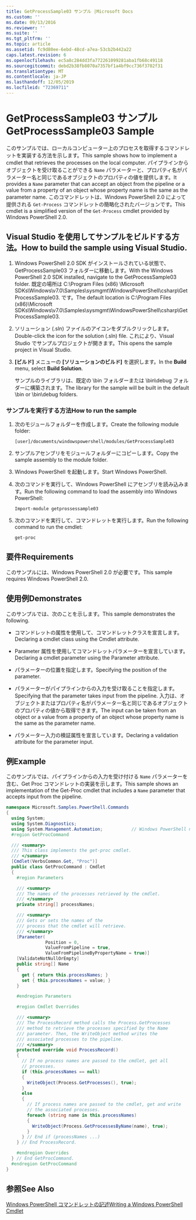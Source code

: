 ```yaml
---
title: GetProcessSample03 サンプル |Microsoft Docs
ms.custom: ''
ms.date: 09/13/2016
ms.reviewer: ''
ms.suite: ''
ms.tgt_pltfrm: ''
ms.topic: article
ms.assetid: fc9d80ee-6ebd-48cd-a7ea-53cb2b442a22
caps.latest.revision: 6
ms.openlocfilehash: ec5a8c284dd3fa772261099281aba1fb68c49118
ms.sourcegitcommit: debd2b38fb8070a7357bf1a4bf9cc736f3702f31
ms.translationtype: MT
ms.contentlocale: ja-JP
ms.lasthandoff: 12/05/2019
ms.locfileid: "72369711"
---
```

# <a name="getprocesssample03-sample"></a><span data-ttu-id="0daf8-102">GetProcessSample03 サンプル</span><span class="sxs-lookup"><span data-stu-id="0daf8-102">GetProcessSample03 Sample</span></span>

<span data-ttu-id="0daf8-103">このサンプルでは、ローカルコンピューター上のプロセスを取得するコマンドレットを実装する方法を示します。</span><span class="sxs-lookup"><span data-stu-id="0daf8-103">This sample shows how to implement a cmdlet that retrieves the processes on the local computer.</span></span> <span data-ttu-id="0daf8-104">パイプラインからオブジェクトを受け取ることができる `Name` パラメーターと、プロパティ名がパラメーター名と同じであるオブジェクトのプロパティの値を提供します。</span><span class="sxs-lookup"><span data-stu-id="0daf8-104">It provides a `Name` parameter that can accept an object from the pipeline or a value from a property of an object whose property name is the same as the parameter name.</span></span> <span data-ttu-id="0daf8-105">このコマンドレットは、Windows PowerShell 2.0 によって提供される `Get-Process` コマンドレットの簡略化されたバージョンです。</span><span class="sxs-lookup"><span data-stu-id="0daf8-105">This cmdlet is a simplified version of the `Get-Process` cmdlet provided by Windows PowerShell 2.0.</span></span>

## <a name="how-to-build-the-sample-using-visual-studio"></a><span data-ttu-id="0daf8-106">Visual Studio を使用してサンプルをビルドする方法。</span><span class="sxs-lookup"><span data-stu-id="0daf8-106">How to build the sample using Visual Studio.</span></span>

1. <span data-ttu-id="0daf8-107">Windows PowerShell 2.0 SDK がインストールされている状態で、GetProcessSample03 フォルダーに移動します。</span><span class="sxs-lookup"><span data-stu-id="0daf8-107">With the Windows PowerShell 2.0 SDK installed, navigate to the GetProcessSample03 folder.</span></span> <span data-ttu-id="0daf8-108">既定の場所は C:\Program Files (x86) \Microsoft SDKs\Windows\v7.0\Samples\sysmgmt\WindowsPowerShell\csharp\GetProcessSample03. です。</span><span class="sxs-lookup"><span data-stu-id="0daf8-108">The default location is C:\Program Files (x86)\Microsoft SDKs\Windows\v7.0\Samples\sysmgmt\WindowsPowerShell\csharp\GetProcessSample03.</span></span>

2. <span data-ttu-id="0daf8-109">ソリューション (.sln) ファイルのアイコンをダブルクリックします。</span><span class="sxs-lookup"><span data-stu-id="0daf8-109">Double-click the icon for the solution (.sln) file.</span></span> <span data-ttu-id="0daf8-110">これにより、Visual Studio でサンプルプロジェクトが開きます。</span><span class="sxs-lookup"><span data-stu-id="0daf8-110">This opens the sample project in Visual Studio.</span></span>

3. <span data-ttu-id="0daf8-111">**[ビルド]** メニューの **[ソリューションのビルド]** を選択します。</span><span class="sxs-lookup"><span data-stu-id="0daf8-111">In the **Build** menu, select **Build Solution**.</span></span>

    <span data-ttu-id="0daf8-112">サンプルのライブラリは、既定の \bin フォルダーまたは \bin\debug フォルダーに構築されます。</span><span class="sxs-lookup"><span data-stu-id="0daf8-112">The library for the sample will be built in the default \bin or \bin\debug folders.</span></span>

### <a name="how-to-run-the-sample"></a><span data-ttu-id="0daf8-113">サンプルを実行する方法</span><span class="sxs-lookup"><span data-stu-id="0daf8-113">How to run the sample</span></span>

1. <span data-ttu-id="0daf8-114">次のモジュールフォルダーを作成します。</span><span class="sxs-lookup"><span data-stu-id="0daf8-114">Create the following module folder:</span></span>

    `[user]/documents/windowspowershell/modules/GetProcessSample03`

2. <span data-ttu-id="0daf8-115">サンプルアセンブリをモジュールフォルダーにコピーします。</span><span class="sxs-lookup"><span data-stu-id="0daf8-115">Copy the sample assembly to the module folder.</span></span>

3. <span data-ttu-id="0daf8-116">Windows PowerShell を起動します。</span><span class="sxs-lookup"><span data-stu-id="0daf8-116">Start Windows PowerShell.</span></span>

4. <span data-ttu-id="0daf8-117">次のコマンドを実行して、Windows PowerShell にアセンブリを読み込みます。</span><span class="sxs-lookup"><span data-stu-id="0daf8-117">Run the following command to load the assembly into Windows PowerShell:</span></span>

    `Import-module getprossessample03`

5. <span data-ttu-id="0daf8-118">次のコマンドを実行して、コマンドレットを実行します。</span><span class="sxs-lookup"><span data-stu-id="0daf8-118">Run the following command to run the cmdlet:</span></span>

    `get-proc`

## <a name="requirements"></a><span data-ttu-id="0daf8-119">要件</span><span class="sxs-lookup"><span data-stu-id="0daf8-119">Requirements</span></span>

<span data-ttu-id="0daf8-120">このサンプルには、Windows PowerShell 2.0 が必要です。</span><span class="sxs-lookup"><span data-stu-id="0daf8-120">This sample requires Windows PowerShell 2.0.</span></span>

## <a name="demonstrates"></a><span data-ttu-id="0daf8-121">使用例</span><span class="sxs-lookup"><span data-stu-id="0daf8-121">Demonstrates</span></span>

<span data-ttu-id="0daf8-122">このサンプルでは、次のことを示します。</span><span class="sxs-lookup"><span data-stu-id="0daf8-122">This sample demonstrates the following.</span></span>

- <span data-ttu-id="0daf8-123">コマンドレットの属性を使用して、コマンドレットクラスを宣言します。</span><span class="sxs-lookup"><span data-stu-id="0daf8-123">Declaring a cmdlet class using the Cmdlet attribute.</span></span>

- <span data-ttu-id="0daf8-124">Parameter 属性を使用してコマンドレットパラメーターを宣言しています。</span><span class="sxs-lookup"><span data-stu-id="0daf8-124">Declaring a cmdlet parameter using the Parameter attribute.</span></span>

- <span data-ttu-id="0daf8-125">パラメーターの位置を指定します。</span><span class="sxs-lookup"><span data-stu-id="0daf8-125">Specifying the position of the parameter.</span></span>

- <span data-ttu-id="0daf8-126">パラメーターがパイプラインからの入力を受け取ることを指定します。</span><span class="sxs-lookup"><span data-stu-id="0daf8-126">Specifying that the parameter takes input from the pipeline.</span></span> <span data-ttu-id="0daf8-127">入力は、オブジェクトまたはプロパティ名がパラメーター名と同じであるオブジェクトのプロパティの値から取得できます。</span><span class="sxs-lookup"><span data-stu-id="0daf8-127">The input can be taken from an object or a value from a property of an object whose property name is the same as the parameter name.</span></span>

- <span data-ttu-id="0daf8-128">パラメーター入力の検証属性を宣言しています。</span><span class="sxs-lookup"><span data-stu-id="0daf8-128">Declaring a validation attribute for the parameter input.</span></span>

## <a name="example"></a><span data-ttu-id="0daf8-129">例</span><span class="sxs-lookup"><span data-stu-id="0daf8-129">Example</span></span>

<span data-ttu-id="0daf8-130">このサンプルでは、パイプラインからの入力を受け付ける `Name` パラメーターを含む、Get Proc コマンドレットの実装を示します。</span><span class="sxs-lookup"><span data-stu-id="0daf8-130">This sample shows an implementation of the Get-Proc cmdlet that includes a `Name` parameter that accepts input from the pipeline.</span></span>

```csharp
namespace Microsoft.Samples.PowerShell.Commands
{
  using System;
  using System.Diagnostics;
  using System.Management.Automation;           // Windows PowerShell namespace
  #region GetProcCommand

  /// <summary>
  /// This class implements the get-proc cmdlet.
  /// </summary>
  [Cmdlet(VerbsCommon.Get, "Proc")]
  public class GetProcCommand : Cmdlet
  {
    #region Parameters

    /// <summary>
    /// The names of the processes retrieved by the cmdlet.
    /// </summary>
    private string[] processNames;

    /// <summary>
    /// Gets or sets the names of the
    /// process that the cmdlet will retrieve.
    /// </summary>
    [Parameter(
               Position = 0,
               ValueFromPipeline = true,
               ValueFromPipelineByPropertyName = true)]
    [ValidateNotNullOrEmpty]
    public string[] Name
    {
      get { return this.processNames; }
      set { this.processNames = value; }
    }

    #endregion Parameters

    #region Cmdlet Overrides

    /// <summary>
    /// The ProcessRecord method calls the Process.GetProcesses
    /// method to retrieve the processes specified by the Name
    /// parameter. Then, the WriteObject method writes the
    /// associated processes to the pipeline.
    /// </summary>
    protected override void ProcessRecord()
    {
      // If no process names are passed to the cmdlet, get all
      // processes.
      if (this.processNames == null)
      {
        WriteObject(Process.GetProcesses(), true);
      }
      else
      {
        // If process names are passed to the cmdlet, get and write
        // the associated processes.
        foreach (string name in this.processNames)
        {
          WriteObject(Process.GetProcessesByName(name), true);
        }
      } // End if (processNames ...)
    } // End ProcessRecord.

    #endregion Overrides
  } // End GetProcCommand.
  #endregion GetProcCommand
}
```

## <a name="see-also"></a><span data-ttu-id="0daf8-131">参照</span><span class="sxs-lookup"><span data-stu-id="0daf8-131">See Also</span></span>

[<span data-ttu-id="0daf8-132">Windows PowerShell コマンドレットの記述</span><span class="sxs-lookup"><span data-stu-id="0daf8-132">Writing a Windows PowerShell Cmdlet</span></span>](./writing-a-windows-powershell-cmdlet.md)
